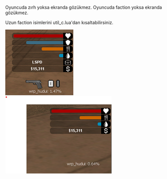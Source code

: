 Oyuncuda zırh yoksa ekranda gözükmez.
Oyuncuda faction yoksa ekranda gözükmez.

Uzun faction isimlerini util_c.lua'dan kısaltabilirsiniz.

![Screenshot](hud1.png)
![Screenshot](hud2.png)
